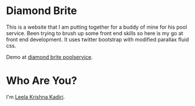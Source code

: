 Diamond Brite
========

This is a website that I am putting together for a buddy of mine for his pool service. Been trying to brush up some front end skills so here is my go at front end development. It uses twitter bootstrap with modified parallax fluid css.

Demo at  [diamond brite poolservice][homepage].



Who Are You?
============
I'm [Leela Krishna Kadiri][lkk].


[homepage]:http://diamond-brite.s3-website-us-east-1.amazonaws.com/
[lkk]:https://github.com/lkkadiri